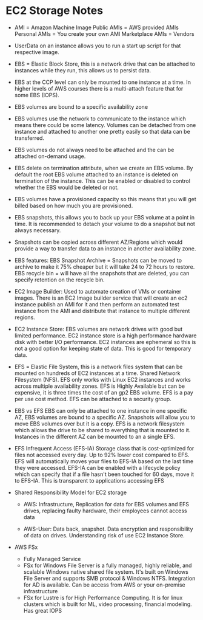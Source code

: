 # EC2 Storage Notes

- AMI = Amazon Machine Image
Public AMIs = AWS provided AMIs
Personal AMIs = You create your own AMI
Marketplace AMIs = Vendors

- UserData on an instance allows you to run a start up script for that respective image.

- EBS = Elastic Block Store, this is a network drive that can be attached to instances while they run, this allows us to persist data.

- EBS at the CCP level can only be mounted to one instance at a time.  In higher levels of AWS courses there is a multi-attach feature that for some EBS (IOPS).  

- EBS volumes are bound to a specific availability zone

- EBS volumes use the network to communicate to the instance which means there could be some latency.  Volumes can be detached from one instance and attached to another one pretty easily so that data can be transferred.

- EBS volumes do not always need to be attached and the can be attached on-demand usage.

- EBS delete on termination attribute, when we create an EBS volume.  By default the root EBS volume attached to an instance is deleted on termination of the instance.  This can be enabled or disabled to control whether the EBS would be deleted or not.

- EBS volumes have a provisioned capacity so this means that you will get billed based on how much you are provisioned.

- EBS snapshots, this allows you to back up your EBS volume at a point in time.  It is recommended to detach your volume to do a snapshot but not always necessary.

- Snapshots can be copied across different AZ/Regions which would provide a way to transfer data to an instance in another availability zone.

- EBS features:
EBS Snapshot Archive = Snapshots can be moved to archive to make it 75% cheaper but it will take 24 to 72 hours to restore. 
EBS recycle bin = will have all the snapshots that are deleted, you can specify retention on the recycle bin.

- EC2 Image Builder:
Used to automate creation of VMs or container images.  There is an EC2 Image builder service that will create an ec2 instance publish an AMI for it and then perform an automated test instance from the AMI and distribute that instance to  multiple different regions.

- EC2 Instance Store: EBS volumes are network drives with good but limited performance.  EC2 instance store is a high performance hardware disk with better I/O performance.  EC2 instances are ephemeral so this is not a good option for keeping state of data.  This is good for temporary data.  

- EFS = Elastic File System, this is a network files system that can be mounted on hundreds of EC2 instances at a time.  Shared Network Filesystem (NFS).  EFS only works with Linux EC2 instances and works across multiple availability zones.  EFS is Highly Available but can be expensive, it is three times the cost of an gp2 EBS volume.  EFS is a pay per use cost method.  EFS can be attached to a security group. 

- EBS vs EFS
EBS can only be attached to one instance in one specific AZ, EBS volumes are bound to a specific AZ.  Snapshots will allow you to move EBS volumes over but it is a copy.  EFS is a network filesystem which allows the drive to be shared to everything that is mounted to it. Instances in the different AZ can be mounted to an a single EFS.

- EFS Infrequent Access (EFS-IA) Storage class that is cost-optimized for files not accessed every day.  Up to 92% lower cost compared to EFS.  EFS will automatically moves your files to EFS-IA based on the last time they were accessed.  EFS-IA can be enabled with a lifecycle policy which can specify that if a file hasn't been touched for 60 days, move it to EFS-IA.  This is transparent to applications accessing EFS 

- Shared Responsibility Model for EC2 storage

    - AWS: Infrastructure, Replication for data for EBS volumes and EFS drives, replacing faulty hardware, their employees cannot access data

    -  AWS-User: Data back, snapshot.  Data encryption and responsibility of data on drives.  Understanding risk of use EC2 Instance Store.
- AWS FSx
    - Fully Managed Service
    - FSx for Windows File Server is a fully managed, highly reliable, and scalable Windows native shared file system.  It's built on Windows File Server and supports SMB protocol & Windows NTFS.  Integration for AD is available.  Can be access from AWS or your on-premise infrastructure
    - FSx for Lustre is for High Performance Computing.  It is for linux clusters which is built for ML, video processing, financial modeling.  Has great IOPS 